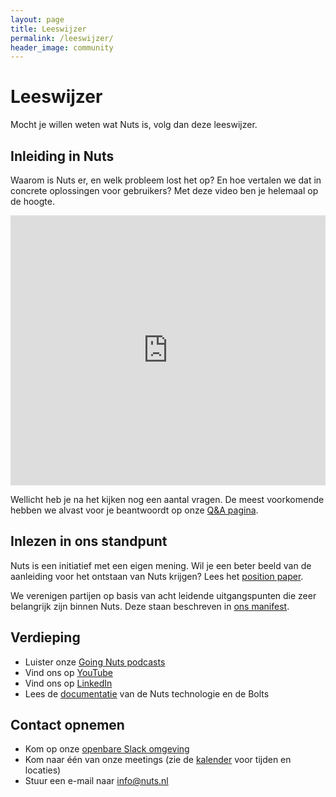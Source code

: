 ```yaml
---
layout: page
title: Leeswijzer
permalink: /leeswijzer/
header_image: community
---
```


# Leeswijzer

Mocht je willen weten wat Nuts is, volg dan deze leeswijzer.

## Inleiding in Nuts

Waarom is Nuts er, en welk probleem lost het op? En hoe vertalen we dat in
concrete oplossingen voor gebruikers? Met deze video ben je helemaal op de
hoogte.

<iframe width="100%" height="432" src="https://www.youtube.com/embed/b3p5_0qWbBA" frameborder="0" allow="accelerometer; autoplay; encrypted-media; gyroscope; picture-in-picture" allowfullscreen></iframe>

Wellicht heb je na het kijken nog een aantal vragen. De meest voorkomende hebben
we alvast voor je beantwoordt op onze [Q&A pagina](/q-and-a).

## Inlezen in ons standpunt

Nuts is een initiatief met een eigen mening. Wil je een beter beeld van de
aanleiding voor het ontstaan van Nuts krijgen? Lees het [position
paper](/position-paper).

We verenigen partijen op basis van acht leidende uitgangspunten die zeer
belangrijk zijn binnen Nuts. Deze staan beschreven in [ons manifest](/manifest).

## Verdieping

  * Luister onze [Going Nuts podcasts](/podcast)
  * Vind ons op [YouTube](https://www.youtube.com/channel/UCJtbrUe2TphkzDi2lPY5yYQ)
  * Vind ons op [LinkedIn](https://www.linkedin.com/company/stichting-nuts)
  * Lees de [documentatie](https://join.slack.com/t/nuts-foundation/shared_invite/zt-yix61es0-kEMbrNdEgj89vyNZi49fYA) van de Nuts technologie en de Bolts

## Contact opnemen

  * Kom op onze [openbare Slack omgeving](https://join.slack.com/t/nuts-foundation/shared_invite/zt-yix61es0-kEMbrNdEgj89vyNZi49fYA)
  * Kom naar één van onze meetings (zie de [kalender](/kalender) voor tijden en locaties)
  * Stuur een e-mail naar [info@nuts.nl](mailto:info@nuts.nl)
